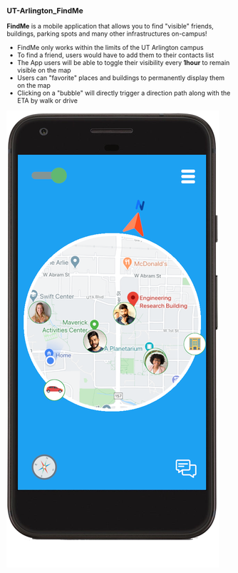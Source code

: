 ### UT-Arlington_FindMe
**FindMe** is a mobile application that allows you to find "visible" friends, buildings, parking spots and many other infrastructures on-campus! 
* FindMe only works within the limits of the UT Arlington campus
* To find a friend, users would have to add them to their contacts list
* The App users will be able to toggle their visibility every **1hour** to remain visible on the map
* Users can "favorite" places and buildings to permanently display them on the map
* Clicking on a "bubble" will directly trigger a direction path along with the ETA by walk or drive


![FindMe UI](/IMG_Samples/uta_findme.png)
